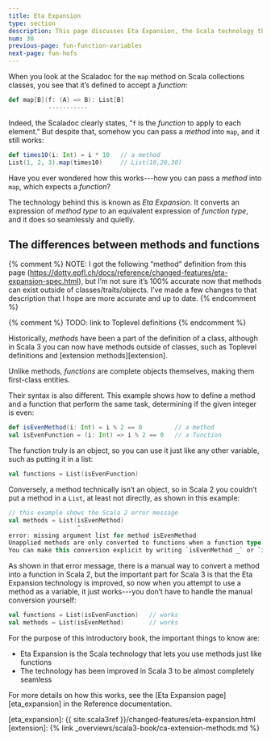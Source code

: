```yaml
---
title: Eta Expansion
type: section
description: This page discusses Eta Expansion, the Scala technology that automatically and transparently converts methods into functions.
num: 30
previous-page: fun-function-variables
next-page: fun-hofs
---
```



When you look at the Scaladoc for the `map` method on Scala collections classes, you see that it’s defined to accept a *function*:

```scala
def map[B](f: (A) => B): List[B]
           -----------
```

Indeed, the Scaladoc clearly states, “`f` is the *function* to apply to each element.”
But despite that, somehow you can pass a *method* into `map`, and it still works:

```scala
def times10(i: Int) = i * 10   // a method
List(1, 2, 3).map(times10)     // List(10,20,30)
```

Have you ever wondered how this works---how you can pass a *method* into `map`, which expects a *function*?

The technology behind this is known as *Eta Expansion*.
It converts an expression of *method type* to an equivalent expression of *function type*, and it does so seamlessly and quietly.



## The differences between methods and functions

{% comment %}
NOTE: I got the following “method” definition from this page (https://dotty.epfl.ch/docs/reference/changed-features/eta-expansion-spec.html), but I’m not sure it’s 100% accurate now that methods can exist outside of classes/traits/objects.
I’ve made a few changes to that description that I hope are more accurate and up to date.
{% endcomment %}


{% comment %}
TODO: link to Toplevel definitions
{% endcomment %}

Historically, *methods* have been a part of the definition of a class, although in Scala 3 you can now have methods outside of classes, such as Toplevel definitions and [extension methods][extension].

Unlike methods, *functions* are complete objects themselves, making them first-class entities.

Their syntax is also different.
This example shows how to define a method and a function that perform the same task, determining if the given integer is even:

```scala
def isEvenMethod(i: Int) = i % 2 == 0         // a method
val isEvenFunction = (i: Int) => i % 2 == 0   // a function
```

The function truly is an object, so you can use it just like any other variable, such as putting it in a list:

```scala
val functions = List(isEvenFunction)
```

Conversely, a method technically isn’t an object, so in Scala 2 you couldn’t put a method in a `List`, at least not directly, as shown in this example:

```scala
// this example shows the Scala 2 error message
val methods = List(isEvenMethod)
                   ^
error: missing argument list for method isEvenMethod
Unapplied methods are only converted to functions when a function type is expected.
You can make this conversion explicit by writing `isEvenMethod _` or `isEvenMethod(_)` instead of `isEvenMethod`.
```

As shown in that error message, there is a manual way to convert a method into a function in Scala 2, but the important part for Scala 3 is that the Eta Expansion technology is improved, so now when you attempt to use a method as a variable, it just works---you don’t have to handle the manual conversion yourself:

```scala
val functions = List(isEvenFunction)   // works
val methods = List(isEvenMethod)       // works
```

For the purpose of this introductory book, the important things to know are:

- Eta Expansion is the Scala technology that lets you use methods just like functions
- The technology has been improved in Scala 3 to be almost completely seamless

For more details on how this works, see the [Eta Expansion page][eta_expansion] in the Reference documentation.



[eta_expansion]: {{ site.scala3ref }}/changed-features/eta-expansion.html
[extension]: {% link _overviews/scala3-book/ca-extension-methods.md %}
